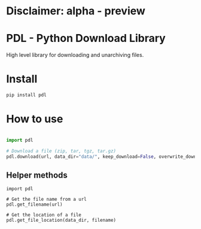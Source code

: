 # Disclaimer: alpha - preview

# PDL - Python Download Library

High level library for downloading and unarchiving files.

# Install

```bash
pip install pdl
```

# How to use

```python Download a file

import pdl

# Download a file (zip, tar, tgz, tar.gz)
pdl.download(url, data_dir="data/", keep_download=False, overwrite_download=False, verbose=False)

```

## Helper methods

```
import pdl

# Get the file name from a url
pdl.get_filename(url)

# Get the location of a file
pdl.get_file_location(data_dir, filename)

```
